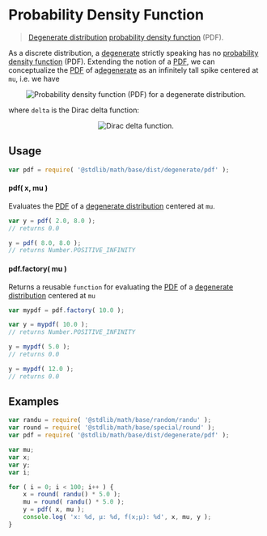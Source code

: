 # Probability Density Function

> [Degenerate distribution][degenerate-distribution] [probability density function][pdf] (PDF).


<section class="intro">

As a discrete distribution, a [degenerate][degenerate-distribution] strictly speaking has no [probability density function][pdf] (PDF). Extending the notion of a [PDF][pdf], we can conceptualize the [PDF][pdf] of a[degenerate][degenerate-distribution] as an infinitely tall spike centered at `mu`, i.e. we have

<!-- <equation class="equation" label="eq:degenerate_pdf" align="center" raw="f(x;\mu)=\delta(x-\mu)" alt="Probability density function (PDF) for a degenerate distribution."> -->

<div class="equation" align="center" data-raw-text="f(x;\mu)=\delta(x-\mu)" data-equation="eq:degenerate_pdf">
    <img src="" alt="Probability density function (PDF) for a degenerate distribution.">
    <br>
</div>

<!-- </equation> -->

where `delta` is the Dirac delta function:

<!-- <equation class="equation" label="eq:dirac_delta" align="center" raw="\delta(x)={\begin{cases}+\infty ,&x=0\\0,&x\neq 0\end{cases}}" alt="Dirac delta function."> -->

<div class="equation" align="center" data-raw-text="\delta(x)={\begin{cases}+\infty ,&amp; x=0\\0,&amp; x\neq 0\end{cases}}" data-equation="eq:dirac_delta">
    <img src="" alt="Dirac delta function.">
    <br>
</div>

<!-- </equation> -->

</section>

<!-- /.intro -->


<section class="usage">

## Usage

``` javascript
var pdf = require( '@stdlib/math/base/dist/degenerate/pdf' );
```

#### pdf( x, mu )

Evaluates the [PDF][pdf] of a [degenerate distribution][degenerate-distribution] centered at `mu`.

``` javascript
var y = pdf( 2.0, 8.0 );
// returns 0.0

y = pdf( 8.0, 8.0 );
// returns Number.POSITIVE_INFINITY
```

#### pdf.factory( mu )

Returns a reusable `function` for evaluating the [PDF][pdf] of a [degenerate distribution][degenerate-distribution] centered at `mu`

``` javascript
var mypdf = pdf.factory( 10.0 );

var y = mypdf( 10.0 );
// returns Number.POSITIVE_INFINITY

y = mypdf( 5.0 );
// returns 0.0

y = mypdf( 12.0 );
// returns 0.0
```

</section>

<!-- /.usage -->


<section class="examples">

## Examples

``` javascript
var randu = require( '@stdlib/math/base/random/randu' );
var round = require( '@stdlib/math/base/special/round' );
var pdf = require( '@stdlib/math/base/dist/degenerate/pdf' );

var mu;
var x;
var y;
var i;

for ( i = 0; i < 100; i++ ) {
    x = round( randu() * 5.0 );
    mu = round( randu() * 5.0 );
    y = pdf( x, mu );
    console.log( 'x: %d, µ: %d, f(x;µ): %d', x, mu, y );
}
```

</section>

<!-- /.examples -->


<section class="links">

[pdf]: https://en.wikipedia.org/wiki/Probability_density_function
[degenerate-distribution]: https://en.wikipedia.org/wiki/Degenerate_distribution

</section>

<!-- /.links -->
